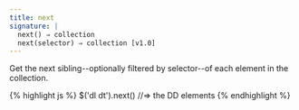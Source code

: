 ```yaml
---
title: next
signature: |
  next() ⇒ collection
  next(selector) ⇒ collection [v1.0]
---
```


Get the next sibling--optionally filtered by selector--of each element in the
collection.

{% highlight js %}
$('dl dt').next()   //=> the DD elements
{% endhighlight %}

